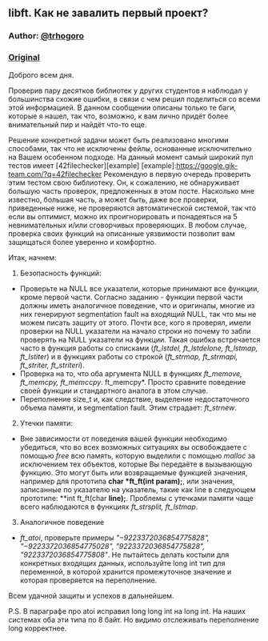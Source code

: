 ## libft. Как не завалить первый проект?

### Author: [@trhogoro](https://profile.intra.42.fr/users/trhogoro)

### [Original](https://forum.intra.42.fr/topics/19883/messages)

Доброго всем дня.

Проверив пару десятков библиотек у других студентов я наблюдал у большинства схожие ошибки, в связи с чем решил поделиться со всеми этой информацией.
В данном сообщении описаны только те баги, которые я нашел, так что, возможно, к вам лично придёт более внимательный пир и найдёт что-то еще.

Решение конкретной задачи может быть реализовано многими способами, так что не исключены фейлы, основанные исключительно на Вашем особенном подходе. На данный момент самый широкий пул тестов имеет [42filechecker][example]
[example]:https://google.gik-team.com/?q=42filechecker
Рекомендую в первую очередь проверить этим тестом свою библиотеку. Он, к сожалению, не обнаруживает большую часть проверок, предложенных в этом посте. Насколько мне известно, большая часть, а может быть, даже все проверки, приведенные ниже, не проверяются автоматической системой, так что если вы оптимист, можно их проигнорировать и понадеяться на 5 невнимательных и/или сговорчивых проверяющих. В любом случае, проверка своих функций на описанные уязвимости позволит вам защищаться более уверенно и комфортно.


Итак, начнем:

1. Безопасность функций:
* Проверьте на NULL все указатели, которые принимают все функции, кроме первой части. Согласно заданию - функции первой части должны иметь аналогичное поведение, что и оригиналы, многие из них генерируют segmentation fault на входящий NULL, так что мы не можем писать защиту от этого.
Почти все, кого я проверял, имели проверки на NULL указатели на начало строки но почему то забли проверять на NULL указатели на функции. Такая ошибка встречается часто в функция работы со списками (*ft_lstdel, ft_lstdelone, ft_lstmap, ft_lstiter*) и в функцияx работы со строкой (*ft_strmap, ft_strmapi, ft_striter, ft_striteri*).
* Проверка на то, что оба аргумента NULL в функциях *ft_memove, ft_memcpy, ft_memccpy*. ft_memcpy*. Просто сравните поведение своей функции и стандартного аналога в этом случае.
* Переполнение size_t и, как следствие, выделение недостаточного объема памяти, и segmentation fault. Этим страдаeт: *ft_strnew*.
2. Утечки памяти:
* Вне зависимости от поведения вашей функции необходимо убедиться, что во всех возможных ситуациях вы освобождаете с помощью *free* всю память, которую выделили с помощью *malloc* за исключением тех объектов, которые Вы передаёте в вызывающую функцию. Это могут быть или возвращаемые функцией значения, например для прототипа **char \*ft_ft(int param);**, или значения, записанные по указателю на указатель, такие как line в следующем прототипе: **int ft_ft(char **line);**.
Проблемы с утечками памяти чаще всего наблюдаются в функциях *ft_strsplit, ft_lstmap*.
3. Аналогичное поведение
* *ft_atoi*, проверьте примеры *"−9223372036854775828", "−9223372036854775028", "9223372036854775828", "9223372036854775808"*. Не пытайтесь делать костыли для конкретных входящих данных, используйте long int тип для переменной, в которой хранится промежуточное значение и которая проверяется на переполнение.

Всем удачной защиты и успехов в дальнейшем.

P.S. В параграфе про atoi исправил long long int на long int. На наших системах оба эти типа по 8 байт. Но видимо отслеживать переполнение long корректнее.
